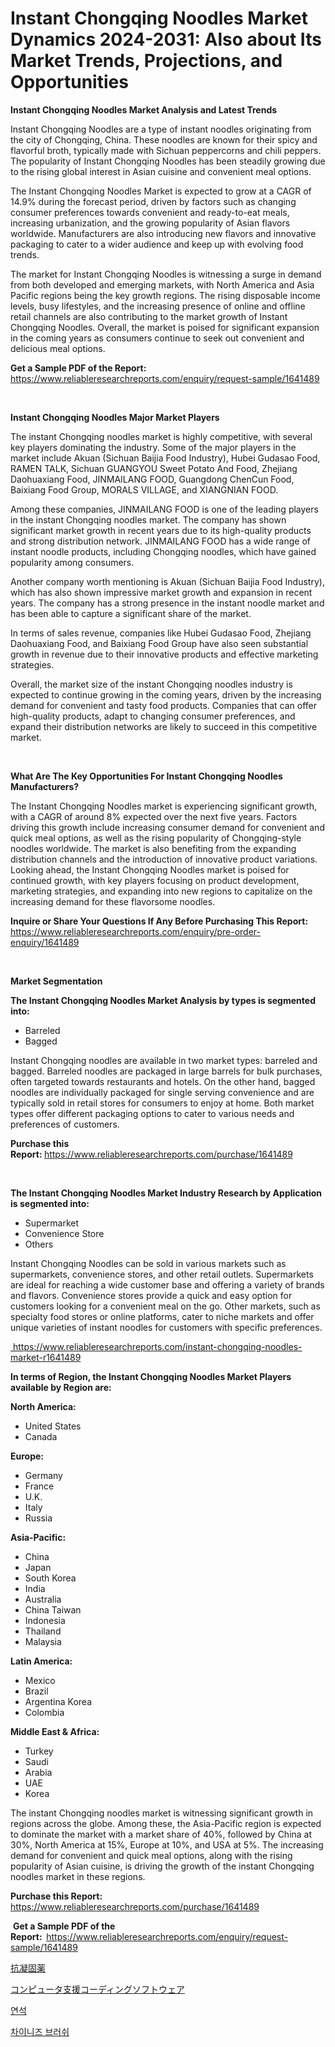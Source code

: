 <p><h1>Instant Chongqing Noodles Market Dynamics 2024-2031: Also about Its Market Trends, Projections, and Opportunities</h1></p><p><strong>Instant Chongqing Noodles Market Analysis and Latest Trends</strong></p>
<p><p>Instant Chongqing Noodles are a type of instant noodles originating from the city of Chongqing, China. These noodles are known for their spicy and flavorful broth, typically made with Sichuan peppercorns and chili peppers. The popularity of Instant Chongqing Noodles has been steadily growing due to the rising global interest in Asian cuisine and convenient meal options.</p><p>The Instant Chongqing Noodles Market is expected to grow at a CAGR of 14.9% during the forecast period, driven by factors such as changing consumer preferences towards convenient and ready-to-eat meals, increasing urbanization, and the growing popularity of Asian flavors worldwide. Manufacturers are also introducing new flavors and innovative packaging to cater to a wider audience and keep up with evolving food trends.</p><p>The market for Instant Chongqing Noodles is witnessing a surge in demand from both developed and emerging markets, with North America and Asia Pacific regions being the key growth regions. The rising disposable income levels, busy lifestyles, and the increasing presence of online and offline retail channels are also contributing to the market growth of Instant Chongqing Noodles. Overall, the market is poised for significant expansion in the coming years as consumers continue to seek out convenient and delicious meal options.</p></p>
<p><strong>Get a Sample PDF of the Report:&nbsp;</strong> <a href="https://www.reliableresearchreports.com/enquiry/request-sample/1641489">https://www.reliableresearchreports.com/enquiry/request-sample/1641489</a></p>
<p>&nbsp;</p>
<p><strong>Instant Chongqing Noodles Major Market Players</strong></p>
<p><p>The instant Chongqing noodles market is highly competitive, with several key players dominating the industry. Some of the major players in the market include Akuan (Sichuan Baijia Food Industry), Hubei Gudasao Food, RAMEN TALK, Sichuan GUANGYOU Sweet Potato And Food, Zhejiang Daohuaxiang Food, JINMAILANG FOOD, Guangdong ChenCun Food, Baixiang Food Group, MORALS VILLAGE, and XIANGNIAN FOOD.</p><p>Among these companies, JINMAILANG FOOD is one of the leading players in the instant Chongqing noodles market. The company has shown significant market growth in recent years due to its high-quality products and strong distribution network. JINMAILANG FOOD has a wide range of instant noodle products, including Chongqing noodles, which have gained popularity among consumers.</p><p>Another company worth mentioning is Akuan (Sichuan Baijia Food Industry), which has also shown impressive market growth and expansion in recent years. The company has a strong presence in the instant noodle market and has been able to capture a significant share of the market.</p><p>In terms of sales revenue, companies like Hubei Gudasao Food, Zhejiang Daohuaxiang Food, and Baixiang Food Group have also seen substantial growth in revenue due to their innovative products and effective marketing strategies.</p><p>Overall, the market size of the instant Chongqing noodles industry is expected to continue growing in the coming years, driven by the increasing demand for convenient and tasty food products. Companies that can offer high-quality products, adapt to changing consumer preferences, and expand their distribution networks are likely to succeed in this competitive market.</p></p>
<p>&nbsp;</p>
<p><strong>What Are The Key Opportunities For Instant Chongqing Noodles Manufacturers?</strong></p>
<p><p>The Instant Chongqing Noodles market is experiencing significant growth, with a CAGR of around 8% expected over the next five years. Factors driving this growth include increasing consumer demand for convenient and quick meal options, as well as the rising popularity of Chongqing-style noodles worldwide. The market is also benefiting from the expanding distribution channels and the introduction of innovative product variations. Looking ahead, the Instant Chongqing Noodles market is poised for continued growth, with key players focusing on product development, marketing strategies, and expanding into new regions to capitalize on the increasing demand for these flavorsome noodles.</p></p>
<p><strong>Inquire or Share Your Questions If Any Before Purchasing This Report:</strong> <a href="https://www.reliableresearchreports.com/enquiry/pre-order-enquiry/1641489">https://www.reliableresearchreports.com/enquiry/pre-order-enquiry/1641489</a></p>
<p>&nbsp;</p>
<p><strong>Market Segmentation</strong></p>
<p><strong>The Instant Chongqing Noodles Market Analysis by types is segmented into:</strong></p>
<p><ul><li>Barreled</li><li>Bagged</li></ul></p>
<p><p>Instant Chongqing noodles are available in two market types: barreled and bagged. Barreled noodles are packaged in large barrels for bulk purchases, often targeted towards restaurants and hotels. On the other hand, bagged noodles are individually packaged for single serving convenience and are typically sold in retail stores for consumers to enjoy at home. Both market types offer different packaging options to cater to various needs and preferences of customers.</p></p>
<p><strong>Purchase this Report:&nbsp;</strong><a href="https://www.reliableresearchreports.com/purchase/1641489">https://www.reliableresearchreports.com/purchase/1641489</a></p>
<p>&nbsp;</p>
<p><strong>The Instant Chongqing Noodles Market Industry Research by Application is segmented into:</strong></p>
<p><ul><li>Supermarket</li><li>Convenience Store</li><li>Others</li></ul></p>
<p><p>Instant Chongqing Noodles can be sold in various markets such as supermarkets, convenience stores, and other retail outlets. Supermarkets are ideal for reaching a wide customer base and offering a variety of brands and flavors. Convenience stores provide a quick and easy option for customers looking for a convenient meal on the go. Other markets, such as specialty food stores or online platforms, cater to niche markets and offer unique varieties of instant noodles for customers with specific preferences.</p></p>
<p><a href="https://www.reliableresearchreports.com/instant-chongqing-noodles-market-r1641489">&nbsp;https://www.reliableresearchreports.com/instant-chongqing-noodles-market-r1641489</a></p>
<p><strong>In terms of Region, the Instant Chongqing Noodles Market Players available by Region are:</strong></p>
<p>
    <p> <strong> North America: </strong>
        <ul>
            <li>United States</li>
            <li>Canada</li>
        </ul>
        </p> 
    <p> <strong> Europe: </strong>
        <ul>
            <li>Germany</li>
            <li>France</li>
            <li>U.K.</li>
            <li>Italy</li>
            <li>Russia</li>
        </ul>
        </p> 
    <p> <strong> Asia-Pacific: </strong>
        <ul>
            <li>China</li>
            <li>Japan</li>
            <li>South Korea</li>
            <li>India</li>
            <li>Australia</li>
            <li>China Taiwan</li>
            <li>Indonesia</li>
            <li>Thailand</li>
            <li>Malaysia</li>
        </ul>
        </p> 
    <p> <strong> Latin America: </strong>
        <ul>
            <li>Mexico</li>
            <li>Brazil</li>
            <li>Argentina Korea</li>
            <li>Colombia</li>
        </ul>
        </p> 
    <p> <strong> Middle East & Africa: </strong>
        <ul>
            <li>Turkey</li>
            <li>Saudi</li>
            <li>Arabia</li>
            <li>UAE</li>
            <li>Korea</li>
        </ul>
    </p>
    </p>
<p><p>The instant Chongqing noodles market is witnessing significant growth in regions across the globe. Among these, the Asia-Pacific region is expected to dominate the market with a market share of 40%, followed by China at 30%, North America at 15%, Europe at 10%, and USA at 5%. The increasing demand for convenient and quick meal options, along with the rising popularity of Asian cuisine, is driving the growth of the instant Chongqing noodles market in these regions.</p></p>
<p><strong>Purchase this Report: </strong><a href="https://www.reliableresearchreports.com/purchase/1641489">https://www.reliableresearchreports.com/purchase/1641489</a></p>
<p>&nbsp;<strong>Get a Sample PDF of the Report:&nbsp;&nbsp;</strong><a href="https://www.reliableresearchreports.com/enquiry/request-sample/1641489">https://www.reliableresearchreports.com/enquiry/request-sample/1641489</a></p>
<p><strong></strong></p>
<p><p><a href="https://medium.com/@jonathanstephens626/%E6%8A%97%E5%87%9D%E5%9B%BA%E5%89%A4%E8%96%AC%E5%B8%82%E5%A0%B4%E8%AA%BF%E6%9F%BB%E3%83%AC%E3%83%9D%E3%83%BC%E3%83%88-%E3%81%9D%E3%81%AE%E6%AD%B4%E5%8F%B2%E3%81%A82031%E5%B9%B4%E3%81%BE%E3%81%A7%E3%81%AE%E4%BA%88%E6%B8%AC-0ec58d17a4b0">抗凝固薬</a></p><p><a href="https://medium.com/@jonathanailey6577467/%E3%82%B3%E3%83%B3%E3%83%94%E3%83%A5%E3%83%BC%E3%82%BF%E6%94%AF%E6%8F%B4%E3%82%B3%E3%83%BC%E3%83%87%E3%82%A3%E3%83%B3%E3%82%B0%E3%82%BD%E3%83%95%E3%83%88%E3%82%A6%E3%82%A7%E3%82%A2%E5%B8%82%E5%A0%B4%E3%81%AE%E8%A6%8F%E6%A8%A1%E3%81%AF-%E3%82%B0%E3%83%AD%E3%83%BC%E3%83%90%E3%83%AB%E7%94%A3%E6%A5%AD%E3%81%AB%E3%81%8A%E3%81%91%E3%82%8B%E6%9C%80%E9%81%A9%E3%81%AA%E3%83%9E%E3%83%BC%E3%82%B1%E3%83%86%E3%82%A3%E3%83%B3%E3%82%B0%E3%83%81%E3%83%A3%E3%83%8D%E3%83%AB%E3%82%92%E7%A4%BA%E3%81%97%E3%81%A6%E3%81%84%E3%81%BE%E3%81%99-5a6d4002d0a8">コンピュータ支援コーディングソフトウェア</a></p><p><a href="https://medium.com/@darrellacocha676/%ED%82%A4%EB%A5%B4%EB%B8%8C-%EB%A7%88%EC%BC%93-%EC%9D%B8%EC%82%AC%EC%9D%B4%ED%8A%B8-%EC%8B%9C%EC%9E%A5-%EB%8F%99%ED%96%A5-%EC%84%B1%EC%9E%A5-2024%EB%85%84%EB%B6%80%ED%84%B0-2031%EB%85%84%EA%B9%8C%EC%A7%80-%EC%98%88%EC%83%81%EB%90%9C-%EA%B2%83-b1cf43685d56">연석</a></p><p><a href="https://medium.com/@llanajer/%EC%A4%91%EA%B5%AD-%EB%B6%93-%EC%8B%9C%EC%9E%A5-%EC%A1%B0%EC%82%AC-%EB%B3%B4%EA%B3%A0%EC%84%9C-%EA%B7%B8-%EC%97%AD%EC%82%AC-%EB%B0%8F-2024%EB%85%84%EB%B6%80%ED%84%B0-2031%EB%85%84%EA%B9%8C%EC%A7%80%EC%9D%98-%EC%98%88%EC%B8%A1-bb4ba22aa31a">차이니즈 브러쉬</a></p></p>